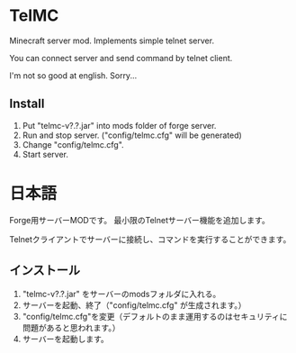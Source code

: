TelMC
=====

Minecraft server mod. Implements simple telnet server.

You can connect server and send command by telnet client.

I'm not so good at english. Sorry...

## Install
1. Put "telmc-v?.?.jar" into mods folder of forge server.
2. Run and stop server. ("config/telmc.cfg" will be generated)
3. Change "config/telmc.cfg".
4. Start server.



# 日本語
Forge用サーバーMODです。
最小限のTelnetサーバー機能を追加します。

Telnetクライアントでサーバーに接続し、コマンドを実行することができます。

## インストール
1. "telmc-v?.?.jar" をサーバーのmodsフォルダに入れる。
2. サーバーを起動、終了（"config/telmc.cfg" が生成されます。）
3. "config/telmc.cfg"を変更（デフォルトのまま運用するのはセキュリティに問題があると思われます。）
4. サーバーを起動します。
